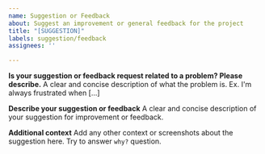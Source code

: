 ```yaml
---
name: Suggestion or Feedback
about: Suggest an improvement or general feedback for the project
title: "[SUGGESTION]"
labels: suggestion/feedback
assignees: ''

---
```


**Is your suggestion or feedback request related to a problem? Please describe.**
A clear and concise description of what the problem is. Ex. I'm always frustrated when [...]

**Describe your suggestion or feedback**
A clear and concise description of your suggestion for improvement or feedback.

**Additional context**
Add any other context or screenshots about the suggestion here. Try to answer `why?` question.
